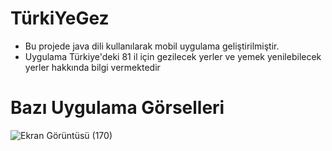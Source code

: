 # TürkiYeGez
- Bu projede java dili kullanılarak mobil uygulama geliştirilmiştir.
-  Uygulama Türkiye'deki 81 il için gezilecek yerler ve yemek yenilebilecek yerler hakkında bilgi vermektedir
# Bazı Uygulama Görselleri
![Ekran Görüntüsü (170)](https://github.com/elifsh/travel_application/assets/119665603/7444f7e5-4cb5-454c-baf5-dcd5487c0238)
